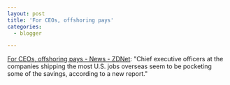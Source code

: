 ```yaml
---
layout: post
title: 'For CEOs, offshoring pays'
categories:
  - blogger

---
```


[For CEOs, offshoring pays - News - ZDNet](http://zdnet.com.com/2100-1104-5331845.html): "Chief executive officers at the companies shipping the most U.S. jobs overseas seem to be pocketing some of the savings, according to a new report."
